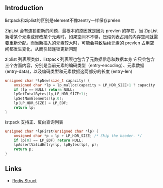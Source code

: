## Introduction


listpack和ziplist的区别是element不像zentry一样保存prelen

ZipList 会有连锁更新的问题，最根本的原因就是因为 prevlen 的存在，当 ZipList 新增某个元素或修改某个元素时，如果空间不不够，压缩列表占用的内存空间就需要重新分配。而当新插入的元素较大时，可能会导致后续元素的 prevlen 占用空间都发生变化，从而引起连锁更新问题

ziplist 列表项类似，listpack 列表项也包含了元数据信息和数据本身 它只会包含三个方面内容，分别是当前元素的编码类型（entry-encoding）、元素数据 (entry-data)，以及编码类型和元素数据这两部分的长度 (entry-len)



```c
unsigned char *lpNew(size_t capacity) {
    unsigned char *lp = lp_malloc(capacity > LP_HDR_SIZE+1 ? capacity : LP_HDR_SIZE+1);
    if (lp == NULL) return NULL;
    lpSetTotalBytes(lp,LP_HDR_SIZE+1);
    lpSetNumElements(lp,0);
    lp[LP_HDR_SIZE] = LP_EOF;
    return lp;
}
```



istpack 支持正、反向查询列表

```c
unsigned char *lpFirst(unsigned char *lp) {
    unsigned char *p = lp + LP_HDR_SIZE; /* Skip the header. */
    if (p[0] == LP_EOF) return NULL;
    lpAssertValidEntry(lp, lpBytes(lp), p);
    return p;
}
```









## Links

- [Redis Struct](/docs/CS/DB/Redis/struct.md?id=lists)